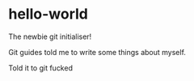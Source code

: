 # hello-world
The newbie git initialiser!

Git guides told me to write some things about myself.

Told it to git fucked

